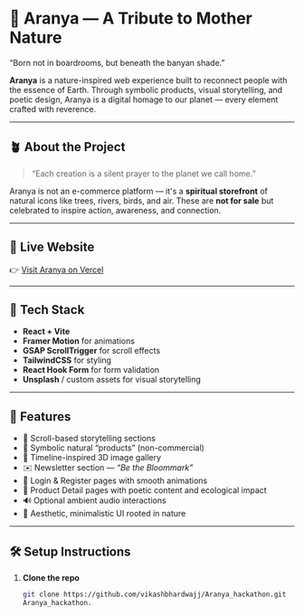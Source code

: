 # 🌿 Aranya — A Tribute to Mother Nature

“Born not in boardrooms, but beneath the banyan shade.”

**Aranya** is a nature-inspired web experience built to reconnect people with the essence of Earth. Through symbolic products, visual storytelling, and poetic design, Aranya is a digital homage to our planet — every element crafted with reverence.

---

## 🪴 About the Project

> “Each creation is a silent prayer to the planet we call home.”

Aranya is not an e-commerce platform — it's a **spiritual storefront** of natural icons like trees, rivers, birds, and air. These are **not for sale** but celebrated to inspire action, awareness, and connection.

---

## 🌿 Live Website

👉 [Visit Aranya on Vercel]([https://aranya.vercel.app](https://aranya-five.vercel.app/)) 

---

## 🧰 Tech Stack

- **React + Vite**
- **Framer Motion** for animations
- **GSAP ScrollTrigger** for scroll effects
- **TailwindCSS** for styling
- **React Hook Form** for form validation
- **Unsplash** / custom assets for visual storytelling

---

## 📁 Features

- 📜 Scroll-based storytelling sections
- 🌱 Symbolic natural “products” (non-commercial)
- 🌄 Timeline-inspired 3D image gallery
- ✉️ Newsletter section — *“Be the Bloommark”*
- 🔐 Login & Register pages with smooth animations
- 🦚 Product Detail pages with poetic content and ecological impact
- 🔊 Optional ambient audio interactions
- 🎨 Aesthetic, minimalistic UI rooted in nature

---

## 🛠️ Setup Instructions

1. **Clone the repo**
   ```bash
   git clone https://github.com/vikashbhardwajj/Aranya_hackathon.git
   Aranya_hackathon.
 
